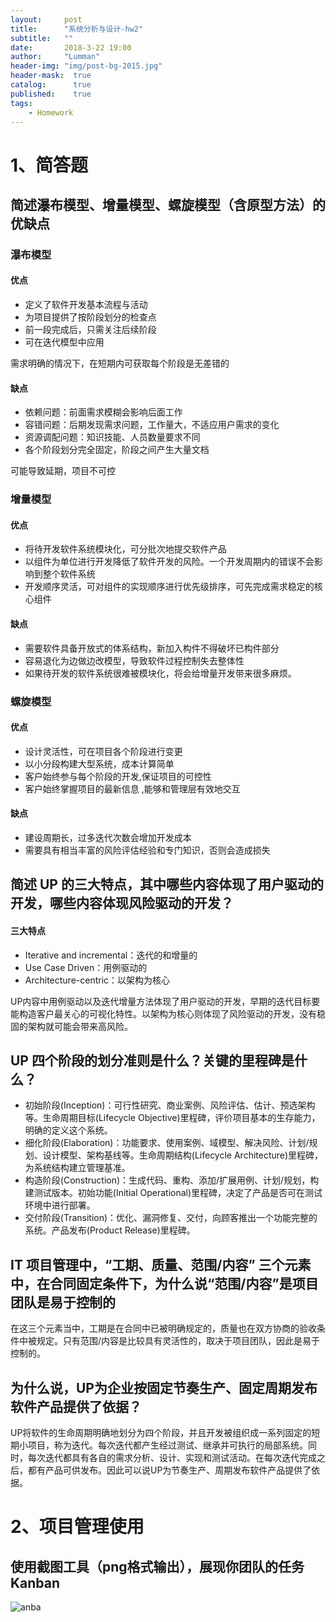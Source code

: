 ```yaml
---
layout:     post
title:      "系统分析与设计-hw2"
subtitle:   ""
date:       2018-3-22 19:00
author:     "Lumman"
header-img: "img/post-bg-2015.jpg"
header-mask:  true
catalog:      true
published:    true
tags:
    - Homework
---
```


# 1、简答题

## 简述瀑布模型、增量模型、螺旋模型（含原型方法）的优缺点

### 瀑布模型

#### 优点

- 定义了软件开发基本流程与活动
- 为项目提供了按阶段划分的检查点
- 前一段完成后，只需关注后续阶段
- 可在迭代模型中应用

需求明确的情况下，在短期内可获取每个阶段是无差错的

#### 缺点

- 依赖问题：前面需求模糊会影响后面工作
- 容错问题：后期发现需求问题，工作量大，不适应用户需求的变化
- 资源调配问题：知识技能、人员数量要求不同
- 各个阶段划分完全固定，阶段之间产生大量文档

可能导致延期，项目不可控

### 增量模型

#### 优点

- 将待开发软件系统模块化，可分批次地提交软件产品
- 以组件为单位进行开发降低了软件开发的风险。一个开发周期内的错误不会影响到整个软件系统
- 开发顺序灵活，可对组件的实现顺序进行优先级排序，可先完成需求稳定的核心组件

#### 缺点

- 需要软件具备开放式的体系结构，新加入构件不得破坏已构件部分
- 容易退化为边做边改模型，导致软件过程控制失去整体性
- 如果待开发的软件系统很难被模块化，将会给增量开发带来很多麻烦。

### 螺旋模型

#### 优点

- 设计灵活性，可在项目各个阶段进行变更
- 以小分段构建大型系统，成本计算简单
- 客户始终参与每个阶段的开发,保证项目的可控性
- 客户始终掌握项目的最新信息 ,能够和管理层有效地交互

#### 缺点

- 建设周期长，过多迭代次数会增加开发成本
- 需要具有相当丰富的风险评估经验和专门知识，否则会造成损失

## 简述 UP 的三大特点，其中哪些内容体现了用户驱动的开发，哪些内容体现风险驱动的开发？

#### 三大特点

- Iterative and incremental：迭代的和增量的
- Use Case Driven：用例驱动的
- Architecture-centric：以架构为核心

UP内容中用例驱动以及迭代增量方法体现了用户驱动的开发，早期的迭代目标要能构造客户最关心的可视化特性。以架构为核心则体现了风险驱动的开发，没有稳固的架构就可能会带来高风险。

## UP 四个阶段的划分准则是什么？关键的里程碑是什么？

- 初始阶段(Inception)：可行性研究、商业案例、风险评估、估计、预选架构等。生命周期目标(Lifecycle Objective)里程碑，评价项目基本的生存能力，明确的定义这个系统。
- 细化阶段(Elaboration)：功能要求、使用案例、域模型、解决风险、计划/规划、设计模型、架构基线等。生命周期结构(Lifecycle Architecture)里程碑，为系统结构建立管理基准。
- 构造阶段(Construction)：生成代码、重构、添加/扩展用例、计划/规划，构建测试版本。初始功能(Initial Operational)里程碑，决定了产品是否可在测试环境中进行部署。
- 交付阶段(Transition)：优化、漏洞修复、交付，向顾客推出一个功能完整的系统。产品发布(Product Release)里程碑。

## IT 项目管理中，“工期、质量、范围/内容” 三个元素中，在合同固定条件下，为什么说“范围/内容”是项目团队是易于控制的

在这三个元素当中，工期是在合同中已被明确规定的，质量也在双方协商的验收条件中被规定。只有范围/内容是比较具有灵活性的，取决于项目团队，因此是易于控制的。

## 为什么说，UP为企业按固定节奏生产、固定周期发布软件产品提供了依据？

UP将软件的生命周期明确地划分为四个阶段，并且开发被组织成一系列固定的短期小项目，称为迭代。每次迭代都产生经过测试、继承并可执行的局部系统。同时，每次迭代都具有各自的需求分析、设计、实现和测试活动。在每次迭代完成之后，都有产品可供发布。因此可以说UP为节奏生产、周期发布软件产品提供了依据。

# 2、项目管理使用

## 使用截图工具（png格式输出），展现你团队的任务 Kanban

![anba](E:\Study\Grade3\second\系统分析与设计\kanban.png)